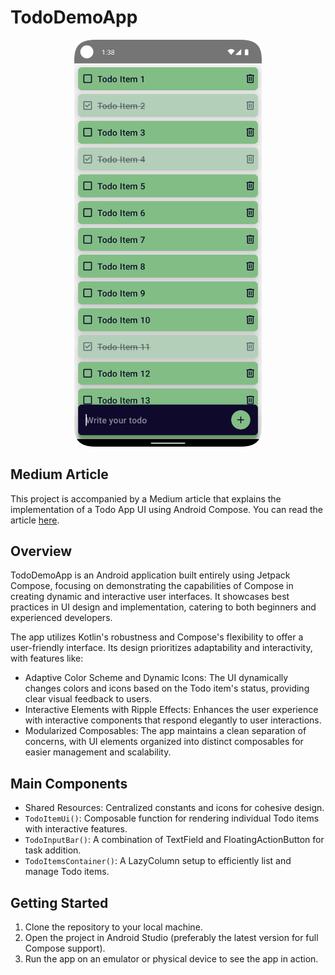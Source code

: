 # TodoDemoApp

<p align="center">
  <img src="./screenshot.png" width="300" />
</p>

## Medium Article

This project is accompanied by a Medium article that explains the implementation of a Todo App UI using Android Compose. You can read the article [here]().

## Overview

TodoDemoApp is an Android application built entirely using Jetpack Compose, focusing on demonstrating the capabilities of Compose in creating dynamic and interactive user interfaces. It showcases best practices in UI design and implementation, catering to both beginners and experienced developers.

The app utilizes Kotlin's robustness and Compose's flexibility to offer a user-friendly interface. Its design prioritizes adaptability and interactivity, with features like:

- Adaptive Color Scheme and Dynamic Icons: The UI dynamically changes colors and icons based on the Todo item's status, providing clear visual feedback to users.
- Interactive Elements with Ripple Effects: Enhances the user experience with interactive components that respond elegantly to user interactions.
- Modularized Composables: The app maintains a clean separation of concerns, with UI elements organized into distinct composables for easier management and scalability.

## Main Components

- Shared Resources: Centralized constants and icons for cohesive design.
- `TodoItemUi()`: Composable function for rendering individual Todo items with interactive features.
- `TodoInputBar()`: A combination of TextField and FloatingActionButton for task addition.
- `TodoItemsContainer()`: A LazyColumn setup to efficiently list and manage Todo items.

## Getting Started

1. Clone the repository to your local machine.
2. Open the project in Android Studio (preferably the latest version for full Compose support).
3. Run the app on an emulator or physical device to see the app in action.
